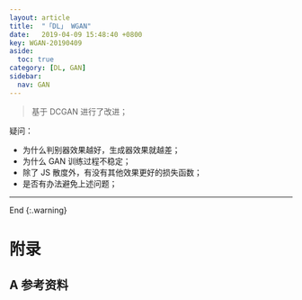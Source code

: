 ```yaml
---
layout: article
title:  "「DL」 WGAN"
date:   2019-04-09 15:48:40 +0800
key: WGAN-20190409
aside:
  toc: true
category: [DL, GAN]
sidebar:
  nav: GAN
---
```


>基于 DCGAN 进行了改进；  

<!--more-->
疑问：   
- 为什么判别器效果越好，生成器效果就越差；   
- 为什么 GAN 训练过程不稳定；    
- 除了 JS 散度外，有没有其他效果更好的损失函数；   
- 是否有办法避免上述问题；   

-------------------  
 End
{:.warning}  


# 附录
## A 参考资料
